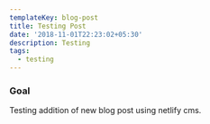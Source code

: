 ```yaml
---
templateKey: blog-post
title: Testing Post
date: '2018-11-01T22:23:02+05:30'
description: Testing
tags:
  - testing
---
```

### Goal
Testing addition of new blog post using netlify cms.
